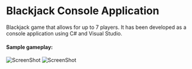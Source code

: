 # Blackjack Console Application

Blackjack game that allows for up to 7 players. It has been developed as a console application using C# and Visual Studio. 

#### Sample gameplay:
![ScreenShot](https://user-images.githubusercontent.com/55943667/92074176-83b4c500-ee09-11ea-8ac7-2c68918bddb1.PNG)
![ScreenShot](https://user-images.githubusercontent.com/55943667/92074182-8a433c80-ee09-11ea-9e16-0893959cc757.PNG)
